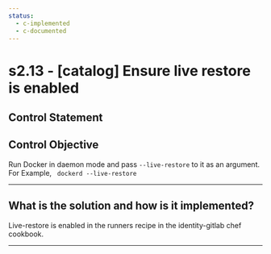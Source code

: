 ```yaml
---
status:
  - c-implemented
  - c-documented
---
```


# s2.13 - \[catalog\] Ensure live restore is enabled

## Control Statement

## Control Objective

Run Docker in daemon mode and pass `--live-restore` to it as an argument.    For Example,  ```  dockerd --live-restore  ```

______________________________________________________________________

## What is the solution and how is it implemented?

Live-restore is enabled in the runners recipe in the identity-gitlab
chef cookbook.

______________________________________________________________________
